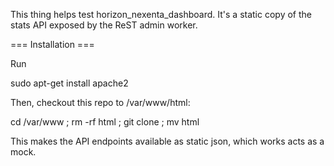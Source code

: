 
This thing helps test horizon_nexenta_dashboard. It's a static copy of the stats API exposed by the ReST admin worker.

=== Installation ===

Run

 sudo apt-get install apache2

Then, checkout this repo to /var/www/html:

 cd /var/www ; rm -rf html ; git clone <this-repo> ; mv <this-repo> html

This makes the API endpoints available as static json, which works acts as a mock.


